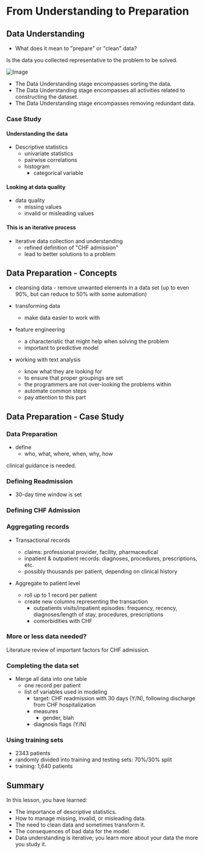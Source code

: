 # From Understanding to Preparation

## Data Understanding

+ What does it mean to "prepare" or "clean" data?

Is the data you collected representative to the problem to be solved.

![Image](https://i.imgur.com/4YQEWIZ.png)




+ The Data Understanding stage encompasses sorting the data. 
+ The Data Understanding stage encompasses all activities related to constructing the dataset.
+ The Data Understanding stage encompasses removing redundant data.

### Case Study
#### Understanding the data

+ Descriptive statistics
    + univariate statistics
    + pairwise correlations
    + histogram
        + categorical variable

#### Looking at data quality
+ data quality
    + missing values
    + invalid or misleading values

#### This is an iterative process
+ iterative data collection and understanding
    + refined definition of "CHF admission" 
    + lead to better solutions to a problem

## Data Preparation - Concepts

+ cleansing data - remove unwanted elements in a data set (up to even 90%, but can reduce to 50% with some automation)

+ transforming data
    + make data easier to work with



+ feature engineering
    + a characteristic that might help when solving the problem
    + important to predictive model

+ working with text analysis
    + know what they are looking for 
    + to ensure that proper groupings are set 
    + the programmers are not over-looking the problems within
    + automate common steps
    + pay attention to this part 


## Data Preparation - Case Study

### Data Preparation
+ define 
    + who, what, where, when, why, how

clinical guidance is needed.

### Defining Readmission
+ 30-day time window is set

### Defining CHF Admission

### Aggregating records
+ Transactional records
    + claims: professional provider, facility, pharmaceutical
    + inpatient & outpatient records: diagnoses, procedures, prescriptions, etc.
    + possibly thousands per patient, depending on clinical history 

+ Aggregate to patient level
    + roll up to 1 record per patient
    + create new columns representing the transaction
        + outpatients visits/inpatient episodes: frequency, recency, diagnoses/length of stay, procedures, prescriptions
        + comorbidities with CHF

### More or less data needed?
Literature review of important factors for CHF admission.


### Completing the data set
+ Merge all data into one table
    + one record per patient
    + list of variables used in modeling
        + target: CHF readmission with 30 days (Y/N), following discharge from CHF hospitalization
        + measures
            + gender, blah
        + diagnosis flags (Y/N)


### Using training sets
+ 2343 patients
+ randomly divided into training and testing sets: 70%/30% split
+ training: 1,640 patients

## Summary
In this lesson, you have learned:

+ The importance of descriptive statistics.
+ How to manage missing, invalid, or misleading data.
+ The need to clean data and sometimes transform it.
+ The consequences of bad data for the model.
+ Data understanding is iterative; you learn more about your data the more you study it. 